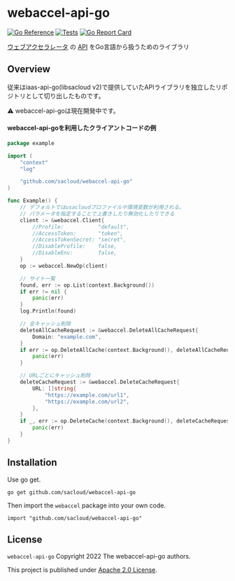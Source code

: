 # webaccel-api-go

[![Go Reference](https://pkg.go.dev/badge/github.com/sacloud/webaccel-api-go.svg)](https://pkg.go.dev/github.com/sacloud/webaccel-api-go)
[![Tests](https://github.com/sacloud/webaccel-api-go/workflows/Tests/badge.svg)](https://github.com/sacloud/webaccel-api-go/actions/workflows/tests.yaml)
[![Go Report Card](https://goreportcard.com/badge/github.com/sacloud/webaccel-api-go)](https://goreportcard.com/report/github.com/sacloud/webaccel-api-go)

[ウェブアクセラレータ](https://www.sakura.ad.jp/services/cdn/) の [API](https://manual.sakura.ad.jp/cloud/webaccel/api.html) をGo言語から扱うためのライブラリ

## Overview

従来はiaas-api-go(libsacloud v2)で提供していたAPIライブラリを独立したリポジトリとして切り出したものです。  

:warning: webaccel-api-goは現在開発中です。

#### webaccel-api-goを利用したクライアントコードの例

```go
package example

import (
	"context"
	"log"

	"github.com/sacloud/webaccel-api-go"
)

func Example() {
	// デフォルトではusacloudプロファイルや環境変数が利用される。
	// パラメータを指定することで上書きしたり無効化したりできる
	client := &webaccel.Client{
		//Profile:           "default",
		//AccessToken:       "token",
		//AccessTokenSecret: "secret",
		//DisableProfile:    false,
		//DisableEnv:        false,
	}
	op := webaccel.NewOp(client)

	// サイト一覧
	found, err := op.List(context.Background())
	if err != nil {
		panic(err)
	}
	log.Println(found)

	// 全キャッシュ削除
	deleteAllCacheRequest := &webaccel.DeleteAllCacheRequest{
		Domain: "example.com",
	}
	if err := op.DeleteAllCache(context.Background(), deleteAllCacheRequest); err != nil {
		panic(err)
	}

	// URLごとにキャッシュ削除
	deleteCacheRequest := &webaccel.DeleteCacheRequest{
		URL: []string{
			"https://example.com/url1",
			"https://example.com/url2",
		},
	}
	if _, err := op.DeleteCache(context.Background(), deleteCacheRequest); err != nil {
		panic(err)
	}
}
```

## Installation

Use go get.

    go get github.com/sacloud/webaccel-api-go

Then import the `webaccel` package into your own code.

    import "github.com/sacloud/webaccel-api-go"

## License

`webaccel-api-go` Copyright 2022 The webaccel-api-go authors.

This project is published under [Apache 2.0 License](LICENSE).
